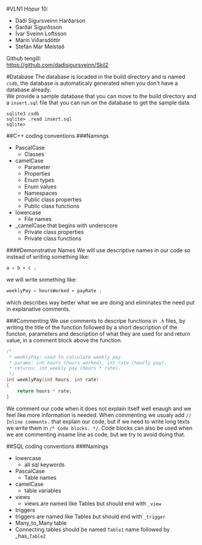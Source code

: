 #VLN1 Hópur 10:
* Daði Sigursveinn Harðarson
* Garðar Sigurðsson
* Ívar Sveinn Loftsson
* Marín Viðarsdóttir
* Stefán Már Melstað

Github tengill:  
https://github.com/dadisigursveinn/Skil2

#Database
The database is locaded in the build directory and is named `csdb`, the database is automaticaly generated when you don't have a database already.  
We provide a sample database that you can move to the build directory and a `insert.sql` file that you can run on the database to get the sample data.
```shell
sqlite3 csdb
sqlite> .read insert.sql
sqlite>
```

##C++ coding conventions
###Namings
* PascalCase
  * Classes
* camelCase
  * Parameter
  * Properties
  * Enum types
  * Enum values
  * Namespaces
  * Public class properties
  * Public class functions
* lowercase
  * File names
* \_camelCase that begins with underscore
  * Private class properties
  * Private class functions

####Demonstrative Names
We will use descriptive names in our code so instead of writing something like:
```C++
a = b ∗ c ;
```
we will write something like:
```C++
weeklyPay = hoursWorked ∗ payRate ;
```
which describes way better what we are doing and eliminates the need put in explanative
comments.

###Commenting
We use comments to descripe functions in `.h` files, by writing the title of the function followed by a short description of the functon, parameters and description of what they are used for and return value, in a comment block above the function.  
```C++
/*
 * weeklyPay: used to calculate weekly pay.
 * params: int hours (hours worked), int rate (hourly pay).
 * returns: int weekly pay (hours * rate).
 */
int weeklyPay(int hours, int rate)
{
	return hours * rate;
}
```
We comment our code when it does not explain itself well enaugh and we feel like more information is needed. When commenting we usualy add `// Inline comments.` that explain our code, but if we need to write long texts we write them in `/* Code blocks. */`. Code blocks can also be used when we are commenting insame line as code, but we try to avoid doing that. 

##SQL coding conventions
###Namings
* lowercase
  * all sql keywords
* PascalCase
  * Table names
* camelCase
  * table variables
* views
  * views are named like Tables but should end with `_view`
* triggers
 * triggers are named like Tables but should end with `_trigger`
* Many\_to\_Many table
 * Connecting tables should be named `Table1` name followed by \_has\_`Table2` 
